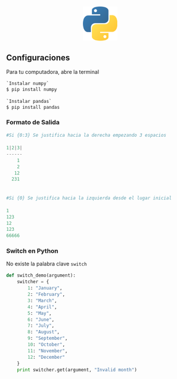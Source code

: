 <p align="center"><img src="Python-logo.png" alt="Python-logo" style="zoom:9%;"/></p>

## Configuraciones

Para tu computadora, abre la terminal

````shell
`Instalar numpy`
$ pip install numpy

`Instalar pandas`
$ pip install pandas
````



### Formato de Salida

````python
#Si {0:3} Se justifica hacia la derecha empezando 3 espacios

1|2|3|
------
    1
    2
   12
  231


#Si {0} Se justifica hacia la izquierda desde el lugar inicial

1
123
12
123
66666
````



### Switch en Python

No existe la palabra clave `switch`  

````python
def switch_demo(argument):
    switcher = {
        1: "January",
        2: "February",
        3: "March",
        4: "April",
        5: "May",
        6: "June",
        7: "July",
        8: "August",
        9: "September",
        10: "October",
        11: "November",
        12: "December"
    }
    print switcher.get(argument, "Invalid month")   
````

